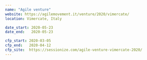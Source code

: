 ```yaml
---
name: "Agile venture"
website: https://agilemovement.it/venture/2020/vimercate/
location: Vimercate, Italy

date_start: 2020-05-23
date_end:   2020-05-23

cfp_start: 2020-03-05
cfp_end:   2020-04-12
cfp_site:  https://sessionize.com/agile-venture-vimercate-2020/
---
```

